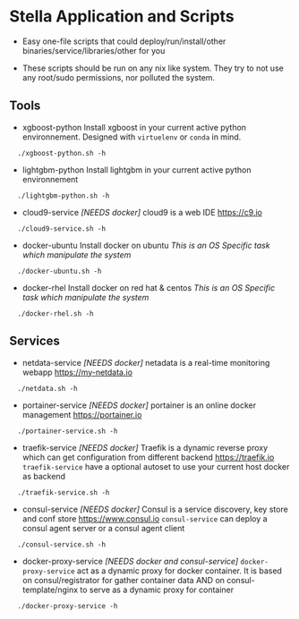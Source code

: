 
# Stella Application and Scripts


* Easy one-file scripts that could deploy/run/install/other binaries/service/libraries/other for you


* These scripts should be run on any nix like system. They try to not use any root/sudo permissions,
nor polluted the system.

## Tools

* xgboost-python
  Install xgboost in your current active python environnement. Designed with `virtuelenv` or `conda` in mind.
```
  ./xgboost-python.sh -h
```

* lightgbm-python
  Install lightgbm in your current active python environnement
```
  ./lightgbm-python.sh -h
```

* cloud9-service *[NEEDS docker]*
  cloud9 is a web IDE
  https://c9.io
```
  ./cloud9-service.sh -h
```

* docker-ubuntu
  Install docker on ubuntu
  *This is an OS Specific task which manipulate the system*
```
  ./docker-ubuntu.sh -h
```

* docker-rhel
  Install docker on red hat & centos
  *This is an OS Specific task which manipulate the system*
```
  ./docker-rhel.sh -h
```

## Services

* netdata-service *[NEEDS docker]*
  netadata is a real-time monitoring webapp
  https://my-netdata.io
```
  ./netdata.sh -h
```

* portainer-service *[NEEDS docker]*
  portainer is an online docker management
  https://portainer.io
```
  ./portainer-service.sh -h
```

* traefik-service *[NEEDS docker]*
  Traefik is a dynamic reverse proxy which can get configuration from different backend
  https://traefik.io
  `traefik-service` have a optional autoset to use your current host docker as backend
```
  ./traefik-service.sh -h
```

* consul-service *[NEEDS docker]*
  Consul is a service discovery, key store and conf store
  https://www.consul.io
  `consul-service` can deploy a consul agent server or a consul agent client
```
  ./consul-service.sh -h
```

* docker-proxy-service *[NEEDS docker and consul-service]*
  `docker-proxy-service` act as a dynamic proxy for docker container.
  It is based on consul/registrator for gather container data AND on consul-template/nginx to serve as a dynamic proxy for container
```
  ./docker-proxy-service -h
```
